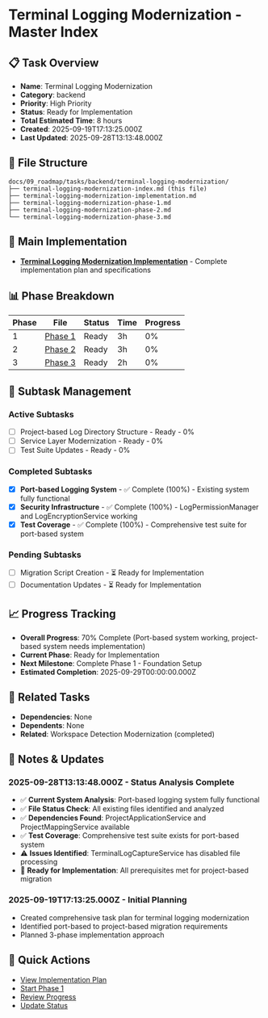 # Terminal Logging Modernization - Master Index

## 📋 Task Overview
- **Name**: Terminal Logging Modernization
- **Category**: backend
- **Priority**: High Priority
- **Status**: Ready for Implementation
- **Total Estimated Time**: 8 hours
- **Created**: 2025-09-19T17:13:25.000Z
- **Last Updated**: 2025-09-28T13:13:48.000Z

## 📁 File Structure
```
docs/09_roadmap/tasks/backend/terminal-logging-modernization/
├── terminal-logging-modernization-index.md (this file)
├── terminal-logging-modernization-implementation.md
├── terminal-logging-modernization-phase-1.md
├── terminal-logging-modernization-phase-2.md
└── terminal-logging-modernization-phase-3.md
```

## 🎯 Main Implementation
- **[Terminal Logging Modernization Implementation](./terminal-logging-modernization-implementation.md)** - Complete implementation plan and specifications

## 📊 Phase Breakdown
| Phase | File | Status | Time | Progress |
|-------|------|--------|------|----------|
| 1 | [Phase 1](./terminal-logging-modernization-phase-1.md) | Ready | 3h | 0% |
| 2 | [Phase 2](./terminal-logging-modernization-phase-2.md) | Ready | 3h | 0% |
| 3 | [Phase 3](./terminal-logging-modernization-phase-3.md) | Ready | 2h | 0% |

## 🔄 Subtask Management
### Active Subtasks
- [ ] Project-based Log Directory Structure - Ready - 0%
- [ ] Service Layer Modernization - Ready - 0%
- [ ] Test Suite Updates - Ready - 0%

### Completed Subtasks
- [x] **Port-based Logging System** - ✅ Complete (100%) - Existing system fully functional
- [x] **Security Infrastructure** - ✅ Complete (100%) - LogPermissionManager and LogEncryptionService working
- [x] **Test Coverage** - ✅ Complete (100%) - Comprehensive test suite for port-based system

### Pending Subtasks
- [ ] Migration Script Creation - ⏳ Ready for Implementation
- [ ] Documentation Updates - ⏳ Ready for Implementation

## 📈 Progress Tracking
- **Overall Progress**: 70% Complete (Port-based system working, project-based system needs implementation)
- **Current Phase**: Ready for Implementation
- **Next Milestone**: Complete Phase 1 - Foundation Setup
- **Estimated Completion**: 2025-09-29T00:00:00.000Z

## 🔗 Related Tasks
- **Dependencies**: None
- **Dependents**: None
- **Related**: Workspace Detection Modernization (completed)

## 📝 Notes & Updates
### 2025-09-28T13:13:48.000Z - Status Analysis Complete
- ✅ **Current System Analysis**: Port-based logging system fully functional
- ✅ **File Status Check**: All existing files identified and analyzed
- ✅ **Dependencies Found**: ProjectApplicationService and ProjectMappingService available
- ✅ **Test Coverage**: Comprehensive test suite exists for port-based system
- ⚠️ **Issues Identified**: TerminalLogCaptureService has disabled file processing
- 🔄 **Ready for Implementation**: All prerequisites met for project-based migration

### 2025-09-19T17:13:25.000Z - Initial Planning
- Created comprehensive task plan for terminal logging modernization
- Identified port-based to project-based migration requirements
- Planned 3-phase implementation approach

## 🚀 Quick Actions
- [View Implementation Plan](./terminal-logging-modernization-implementation.md)
- [Start Phase 1](./terminal-logging-modernization-phase-1.md)
- [Review Progress](#progress-tracking)
- [Update Status](#notes--updates)
